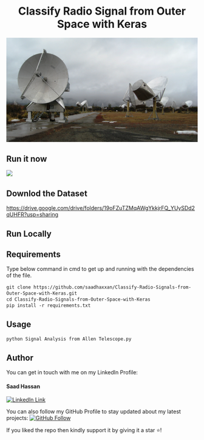 <h1 align="center">Classify Radio Signal from Outer Space with Keras</h1>

<a href="#">
  <div align="center">
    <img src="Allen_Telescope.jpg" width='700'/>
  </div>
</a>

## Run it now

<a href="https://colab.research.google.com/drive/1jEPRZHnWsIKVezOfF-xUIafUZbJ100UD?usp=sharing" target="_parent">
    <img src="https://colab.research.google.com/assets/colab-badge.svg"/>
</a>

## Downlod the Dataset
https://drive.google.com/drive/folders/19oFZuTZMqAWgYkkjrFQ_YUySDd2qUHFR?usp=sharing

## Run Locally

## Requirements
Type below command in cmd to get up and running with the dependencies of the file.
```
git clone https://github.com/saadhaxxan/Classify-Radio-Signals-from-Outer-Space-with-Keras.git
cd Classify-Radio-Signals-from-Outer-Space-with-Keras
pip install -r requirements.txt
```

## Usage
```
python Signal Analysis from Allen Telescope.py
```

## Author
You can get in touch with me on my LinkedIn Profile:

#### Saad Hassan
[![LinkedIn Link](https://img.shields.io/badge/Connect-saadhaxxan-blue.svg?logo=linkedin&longCache=true&style=social&label=Connect
)](https://www.linkedin.com/in/saadhaxxan)

You can also follow my GitHub Profile to stay updated about my latest projects: [![GitHub Follow](https://img.shields.io/badge/Connect-saadhaxxan-blue.svg?logo=Github&longCache=true&style=social&label=Follow)](https://github.com/saadhaxxan)

If you liked the repo then kindly support it by giving it a star ⭐!

